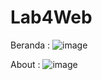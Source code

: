 # Lab4Web

Beranda :
![image](https://github.com/wisnuwicaksn/Lab4Web/assets/92707545/69d19b57-21c8-495a-9715-e265a4abd072)

About : 
![image](https://github.com/wisnuwicaksn/Lab4Web/assets/92707545/d3382d6c-bb95-4850-9763-c0146567f3c3)
